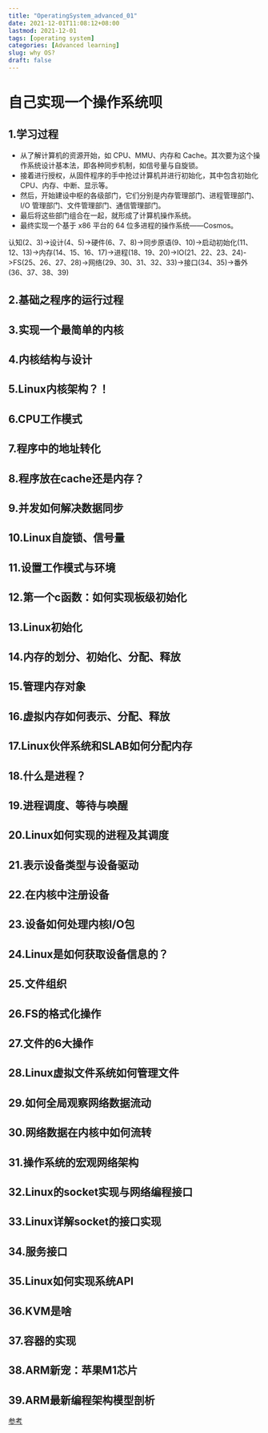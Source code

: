 ```yaml
---
title: "OperatingSystem_advanced_01"
date: 2021-12-01T11:08:12+08:00
lastmod: 2021-12-01
tags: [operating system]
categories: [Advanced learning]
slug: why OS?
draft: false
---
```



# 自己实现一个操作系统呗
## 1.学习过程
- 从了解计算机的资源开始，如 CPU、MMU、内存和 Cache。其次要为这个操作系统设计基本法，即各种同步机制，如信号量与自旋锁。
- 接着进行授权，从固件程序的手中抢过计算机并进行初始化，其中包含初始化 CPU、内存、中断、显示等。
- 然后，开始建设中枢的各级部门，它们分别是内存管理部门、进程管理部门、I/O 管理部门、文件管理部门、通信管理部门。
- 最后将这些部门组合在一起，就形成了计算机操作系统。
- 最终实现一个基于 x86 平台的 64 位多进程的操作系统——Cosmos。

认知(2、3)->设计(4、5)->硬件(6、7、8)->同步原语(9、10)->启动初始化(11、12、13)->内存(14、15、16、17)->进程(18、19、20)->IO(21、22、23、24)->FS(25、26、27、28)->网络(29、30、31、32、33)->接口(34、35)->番外(36、37、38、39)

## 2.基础之程序的运行过程
## 3.实现一个最简单的内核
## 4.内核结构与设计
## 5.Linux内核架构？！
## 6.CPU工作模式
## 7.程序中的地址转化
## 8.程序放在cache还是内存？
## 9.并发如何解决数据同步
## 10.Linux自旋锁、信号量
## 11.设置工作模式与环境
## 12.第一个c函数：如何实现板级初始化
## 13.Linux初始化
## 14.内存的划分、初始化、分配、释放
## 15.管理内存对象
## 16.虚拟内存如何表示、分配、释放
## 17.Linux伙伴系统和SLAB如何分配内存
## 18.什么是进程？
## 19.进程调度、等待与唤醒
## 20.Linux如何实现的进程及其调度
## 21.表示设备类型与设备驱动
## 22.在内核中注册设备
## 23.设备如何处理内核I/O包
## 24.Linux是如何获取设备信息的？
## 25.文件组织
## 26.FS的格式化操作
## 27.文件的6大操作
## 28.Linux虚拟文件系统如何管理文件
## 29.如何全局观察网络数据流动
## 30.网络数据在内核中如何流转
## 31.操作系统的宏观网络架构
## 32.Linux的socket实现与网络编程接口
## 33.Linux详解socket的接口实现
## 34.服务接口
## 35.Linux如何实现系统API
## 36.KVM是啥
## 37.容器的实现
## 38.ARM新宠：苹果M1芯片
## 39.ARM最新编程架构模型剖析

[参考](https://time.geekbang.org/column/intro/100078401?tab=catalog)